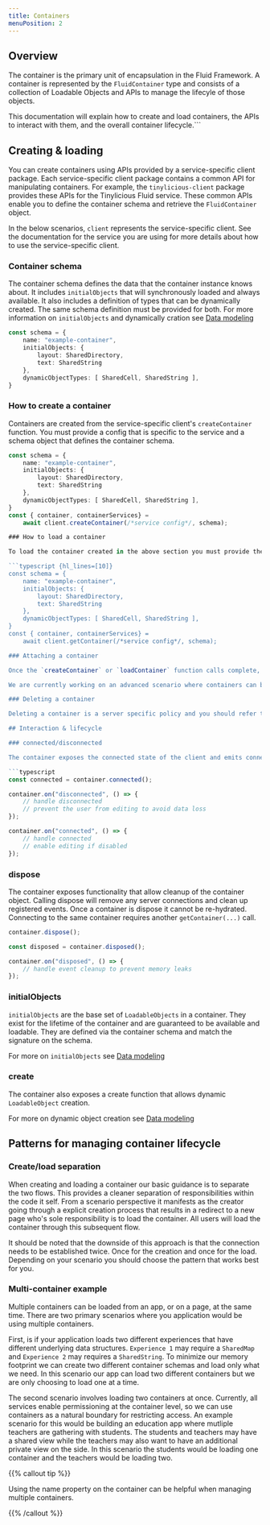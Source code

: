 ```yaml
---
title: Containers
menuPosition: 2
---
```


## Overview

The container is the primary unit of encapsulation in the Fluid Framework. A container is represented by the `FluidContainer` type and consists of a collection of Loadable Objects and APIs to manage the lifecyle of those objects.

This documentation will explain how to create and load containers, the APIs to interact with them, and the overall container lifecycle.```

## Creating & loading

You can create containers using APIs provided by a service-specific client package. Each service-specific client package contains a common API for manipulating containers. For example, the `tinylicious-client` package provides these APIs for the Tinylicious Fluid service. These common APIs enable you to define the container schema and retrieve the `FluidContainer` object.

In the below scenarios, `client` represents the service-specific client. See the documentation for the service you are using for more details about how to use the service-specific client.

### Container schema

The container schema defines the data that the container instance knows about. It includes `initialObjects` that will synchronously loaded and always available. It also includes a definition of types that can be dynamically created. The same schema definition must be provided for both. For more information on `initialObjects` and dynamically cration see [Data modeling](./data-modeling.md)

```typescript
const schema = {
    name: "example-container",
    initialObjects: {
        layout: SharedDirectory,
        text: SharedString
    },
    dynamicObjectTypes: [ SharedCell, SharedString ],
}
```

### How to create a container

Containers are created from the service-specific client's `createContainer` function. You must provide a config that is specific to the service and a schema object that defines the container schema.

```typescript {hl_lines=[10]}
const schema = {
    name: "example-container",
    initialObjects: {
        layout: SharedDirectory,
        text: SharedString
    },
    dynamicObjectTypes: [ SharedCell, SharedString ],
}
const { container, containerServices} =
    await client.createContainer(/*service config*/, schema);

### How to load a container

To load the container created in the above section you must provide the service config as well as the exact same schema definition. The same container schema is required on all subsequent loads or the container will not be loaded correctly.

```typescript {hl_lines=[10]}
const schema = {
    name: "example-container",
    initialObjects: {
        layout: SharedDirectory,
        text: SharedString
    },
    dynamicObjectTypes: [ SharedCell, SharedString ],
}
const { container, containerServices} =
    await client.getContainer(/*service config*/, schema);

### Attaching a container

Once the `createContainer` or `loadContainer` function calls complete, the returned container is _attached_ -- that is, it  is connected to the Fluid service -- and ready to power collaboration. 

We are currently working on an advanced scenario where containers can be created locally before persisting them to the server. The primary use case for this is if a client want's to draft the initial state of a container before other collaborators enter.

### Deleting a container

Deleting a container is a server specific policy and you should refer to the documentation associated with the specific Fluid service you are using.

## Interaction & lifecycle

### connected/disconnected

The container exposes the connected state of the client and emits connected and disconnected events to notify the caller if the underlying connection is disrupted. Fluid will by default attempt to reconnect in case of lost/intermittent connectivity.

```typescript
const connected = container.connected();

container.on("disconnected", () => {
    // handle disconnected
    // prevent the user from editing to avoid data loss
});

container.on("connected", () => {
    // handle connected
    // enable editing if disabled
});
```

### dispose

The container exposes functionality that allow cleanup of the container object. Calling dispose will remove any server connections and clean up registered events. Once a container is dispose it cannot be re-hydrated. Connecting to the same container requires another `getContainer(...)` call.

```typescript
container.dispose();

const disposed = container.disposed();

container.on("disposed", () => {
    // handle event cleanup to prevent memory leaks
});
```

### initialObjects

`initialObjects` are the base set of `LoadableObjects` in a container. They exist for the lifetime of the container and are guaranteed to be available and loadable. They are defined via the container schema and match the signature on the schema. 

For more on `initialObjects` see [Data modeling](data-modeling.md)

### create

The container also exposes a create function that allows dynamic `LoadableObject` creation.

For more on dynamic object creation see [Data modeling](data-modeling.md)

## Patterns for managing container lifecycle

### Create/load separation

When creating and loading a container our basic guidance is to separate the two flows. This provides a cleaner separation of responsibilities within the code it self. From a scenario perspective it manifests as the creator going through a explicit creation process that results in a redirect to a new page who's sole responsibility is to load the container. All users will load the container through this subsequent flow.

It should be noted that the downside of this approach is that the connection needs to be established twice. Once for the creation and once for the load. Depending on your scenario you should choose the pattern that works best for you.

### Multi-container example

Multiple containers can be loaded from an app, or on a page, at the same time. There are two primary scenarios where you application would be using multiple containers.

First, is if your application loads two different experiences that have different underlying data structures. `Experience 1` may require a `SharedMap` and `Experience 2` may requires a `SharedString`. To minimize our memory footprint we can create two different container schemas and load only what we need. In this scenario our app can load two different containers but we are only choosing to load one at a time.

The second scenario involves loading two containers at once. Currently, all services enable permissioning at the container level, so we can use containers as a natural boundary for restricting access. An example scenario for this would be building an education app where mutliple teachers are gathering with students. The students and teachers may have a shared view while the teachers may also want to have an additional private view on the side. In this scenario the students would be loading one container and the teachers would be loading two.

{{% callout tip %}}

Using the name property on the container can be helpful when managing multiple containers.

{{% /callout %}}
